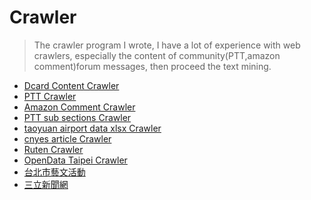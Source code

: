# Crawler
> The crawler program I wrote, I have a lot of experience with web crawlers, especially the content of community(PTT,amazon comment)forum messages, then proceed the text mining.

* [Dcard Content Crawler](https://github.com/h30306/Crawler/blob/master/Dcard%20爬蟲.ipynb)
* [PTT Crawler](https://github.com/h30306/Crawler/blob/master/PTT_crawler.ipynb)
* [Amazon Comment Crawler](https://github.com/h30306/Crawler/blob/master/amazon爬蟲.ipynb)
* [PTT sub sections Crawler](https://github.com/h30306/Crawler/blob/master/disp(PTT副版).py)
* [taoyuan airport data xlsx Crawler](https://github.com/h30306/Crawler/blob/master/download%20xlsx.ipynb)
* [cnyes article Crawler](https://github.com/h30306/Crawler/blob/master/get_articles.ipynb)
* [Ruten Crawler](https://github.com/h30306/Crawler/blob/master/ruten_crawler.ipynb)
* [OpenData Taipei Crawler](https://github.com/h30306/Crawler/blob/master/爬蟲selenium換頁.ipynb)
* [台北市藝文活動](https://github.com/h30306/Crawler/blob/master/爬蟲selenium換頁.ipynb)
* [三立新聞網](https://github.com/h30306/Crawler/blob/master/SETN_crawler.ipynb)
